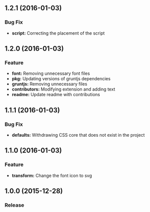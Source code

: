 <a name="1.2.1"></a>
## 1.2.1 (2016-01-03)

### Bug Fix

* **script:** Correcting the placement of the script

<a name="1.2.0"></a>
## 1.2.0 (2016-01-03)

### Feature

* **font:** Removing unnecessary font files
* **pkg:** Updating versions of gruntjs dependencies
* **gruntjs:** Removing unnecessary files 
* **contributors:** Modifying extension and adding text
* **readme:** Update readme with contributions

<a name="1.1.1"></a>
## 1.1.1 (2016-01-03)

### Bug Fix

* **defaults:** Withdrawing CSS core that does not exist in the project

<a name="1.1.0"></a>
## 1.1.0 (2016-01-03)

### Feature

* **transform:** Change the font icon to svg

<a name="1.0.0"></a>
## 1.0.0 (2015-12-28)

### Release